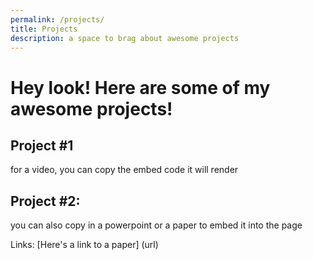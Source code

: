 ```yaml
---
permalink: /projects/ 
title: Projects 
description: a space to brag about awesome projects 
---
```

# Hey look! Here are some of my awesome projects! 
## Project #1 

for a video, you can copy the embed code 
it will render 

## Project #2: 
you can also copy in a powerpoint or a paper to embed it into the page 

Links: 
[Here's a link to a paper] (url)

